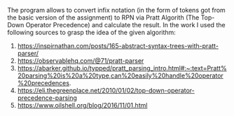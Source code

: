 The program allows to convert infix notation (in the form of tokens got from the basic version of the assignment) to RPN via Pratt Algorith (The Top-Down Operator Precedence) and calculate the result. 
In the work I used the following sources to grasp the idea of the given algorithm: 

1) https://inspirnathan.com/posts/165-abstract-syntax-trees-with-pratt-parser/
2) https://observablehq.com/@71/pratt-parser
3) https://abarker.github.io/typped/pratt_parsing_intro.html#:~:text=Pratt%20parsing%20is%20a%20type,can%20easily%20handle%20operator%20precedences.
4) https://eli.thegreenplace.net/2010/01/02/top-down-operator-precedence-parsing
5) https://www.oilshell.org/blog/2016/11/01.html

